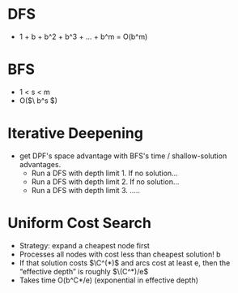 # DFS
* 1 + b + b^2 + b^3 + ... + b^m = O(b^m)

# BFS 
* 1 < s < m
* O($\ b^s $)

# Iterative Deepening
* get DPF's space advantage with BFS's time / shallow-solution advantages.
    * Run a DFS with depth limit 1. If no solution...
    * Run a DFS with depth limit 2. If no solution...
    * Run a DFS with depth limit 3. .....

# Uniform Cost Search
* Strategy: expand a cheapest node first
* Processes all nodes with cost less than cheapest solution! b
* If that solution costs $\C^(*)$ and arcs cost at least e, then the “effective depth” is roughly $\(C^*)/e$
* Takes time O(b^C*/e) (exponential in effective depth)
